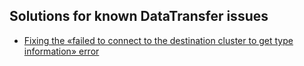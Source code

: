 ## Solutions for known DataTransfer issues

* [Fixing the «failed to connect to the destination cluster to get type information» error](failed-to-connect-to-the-destination-cluster-to-get-type-information.md)